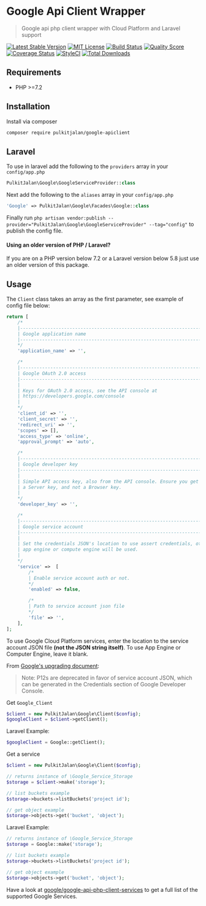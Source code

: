Google Api Client Wrapper
=========

> Google api php client wrapper with Cloud Platform and Laravel support

[![Latest Stable Version](https://poser.pugx.org/pulkitjalan/google-apiclient/v/stable?format=flat-square)](https://packagist.org/packages/pulkitjalan/google-apiclient)
[![MIT License](http://img.shields.io/badge/license-MIT-brightgreen.svg?style=flat-square)](http://www.opensource.org/licenses/MIT)
[![Build Status](http://img.shields.io/travis/pulkitjalan/google-apiclient.svg?style=flat-square)](https://travis-ci.org/pulkitjalan/google-apiclient)
[![Quality Score](http://img.shields.io/scrutinizer/g/pulkitjalan/google-apiclient/master.svg?style=flat-square)](https://scrutinizer-ci.com/g/pulkitjalan/google-apiclient/)
[![Coverage Status](https://img.shields.io/scrutinizer/coverage/g/pulkitjalan/google-apiclient/master.svg?style=flat-square)](https://scrutinizer-ci.com/g/pulkitjalan/google-apiclient/code-structure/master)
[![StyleCI](https://styleci.io/repos/29422724/shield)](https://styleci.io/repos/29422724)
[![Total Downloads](https://img.shields.io/packagist/dt/pulkitjalan/google-apiclient.svg?style=flat-square)](https://packagist.org/packages/pulkitjalan/google-apiclient)

## Requirements

* PHP >=7.2

## Installation

Install via composer

```bash
composer require pulkitjalan/google-apiclient
```

## Laravel

To use in laravel add the following to the `providers` array in your `config/app.php`

```php
PulkitJalan\Google\GoogleServiceProvider::class
```

Next add the following to the `aliases` array in your `config/app.php`

```php
'Google' => PulkitJalan\Google\Facades\Google::class
```

Finally run `php artisan vendor:publish --provider="PulkitJalan\Google\GoogleServiceProvider" --tag="config"` to publish the config file.

#### Using an older version of PHP / Laravel?

If you are on a PHP version below 7.2 or a Laravel version below 5.8 just use an older version of this package.

## Usage

The `Client` class takes an array as the first parameter, see example of config file below:

```php
return [
    /*
    |----------------------------------------------------------------------------
    | Google application name
    |----------------------------------------------------------------------------
    */
    'application_name' => '',

    /*
    |----------------------------------------------------------------------------
    | Google OAuth 2.0 access
    |----------------------------------------------------------------------------
    |
    | Keys for OAuth 2.0 access, see the API console at
    | https://developers.google.com/console
    |
    */
    'client_id' => '',
    'client_secret' => '',
    'redirect_uri' => '',
    'scopes' => [],
    'access_type' => 'online',
    'approval_prompt' => 'auto',

    /*
    |----------------------------------------------------------------------------
    | Google developer key
    |----------------------------------------------------------------------------
    |
    | Simple API access key, also from the API console. Ensure you get
    | a Server key, and not a Browser key.
    |
    */
    'developer_key' => '',

    /*
    |----------------------------------------------------------------------------
    | Google service account
    |----------------------------------------------------------------------------
    |
    | Set the credentials JSON's location to use assert credentials, otherwise
    | app engine or compute engine will be used.
    |
    */
    'service' =>  [
        /*
        | Enable service account auth or not.
        */
        'enabled' => false,

        /*
        | Path to service account json file
        */
        'file' => '',
    ],
];

```

To use Google Cloud Platform services, enter the location to the service account JSON file **(not the JSON string itself)**. To use App Engine or Computer Engine, leave it blank.

From [Google's upgrading document](https://github.com/google/google-api-php-client/blob/master/UPGRADING.md):

> Note: P12s are deprecated in favor of service account JSON, which can be generated in the Credentials section of Google Developer Console.


Get `Google_Client`
```php
$client = new PulkitJalan\Google\Client($config);
$googleClient = $client->getClient();
```

Laravel Example:
```php
$googleClient = Google::getClient();
```

Get a service
```php
$client = new PulkitJalan\Google\Client($config);

// returns instance of \Google_Service_Storage
$storage = $client->make('storage');

// list buckets example
$storage->buckets->listBuckets('project id');

// get object example
$storage->objects->get('bucket', 'object');
```

Laravel Example:
```php
// returns instance of \Google_Service_Storage
$storage = Google::make('storage');

// list buckets example
$storage->buckets->listBuckets('project id');

// get object example
$storage->objects->get('bucket', 'object');
```

Have a look at [google/google-api-php-client-services](https://github.com/google/google-api-php-client-services) to get a full list of the supported Google Services.
